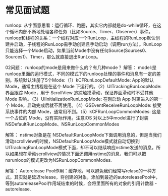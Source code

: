 # 常见面试题

<!--sec data-title="问题1：runloop是来做什么的？runloop和线程有什么关系？主线程默认开启了runloop么？子线程呢？
" data-id="section0" data-show=true ces-->

runloop: 从字面意思看：运行循环、跑圈，其实它内部就是do-while循环，在这个循环内部不断地处理各种任务（比如Source、Timer、Observer）事件。runloop和线程的关系：一个线程对应一个RunLoop，主线程的RunLoop默认创建并启动，子线程的RunLoop需手动创建且手动启动（调用run方法）。RunLoop只能选择一个Mode启动，如果当前Mode中没有任何Source(Sources0、Sources1)、Timer，那么就直接退出RunLoop。  

<!--endsec--> 

<!--sec data-title="问题1：runloop是来做什么的？runloop和线程有什么关系？主线程默认开启了runloop么？子线程呢？
" data-id="section0" data-show=true ces-->


02问题： runloop的mode是用来做什么的？有几种mode？
解答： model:是runloop里面的运行模式，不同的模式下的runloop处理的事件和消息有一定的差别。系统默认注册了5个Mode:（1）kCFRunLoopDefaultMode: App的默认 Mode，通常主线程是在这个 Mode 下运行的。（2）UITrackingRunLoopMode: 界面跟踪 Mode，用于 ScrollView 追踪触摸滑动，保证界面滑动时不受其他 Mode 影响。（3）UIInitializationRunLoopMode: 在刚启动 App 时第进入的第一个 Mode，启动完成后就不再使用。（4）GSEventReceiveRunLoopMode: 接受系统事件的内部 Mode，通常用不到。（5）kCFRunLoopCommonModes: 这是一个占位的 Mode，没有实际作用。注意iOS 对以上5中model进行了封装 NSDefaultRunLoopMode、NSRunLoopCommonModes
<!--endsec--> 


<!--sec data-title="问题3：为什么把NSTimer对象以NSDefaultRunLoopMode（kCFRunLoopDefaultMode）添加到主运行循环以后，滑动scrollview的时候NSTimer却不动了？

" data-id="section0" data-show=true ces-->
解答： nstime对象是在 NSDefaultRunLoopMode下面调用消息的，但是当我们滑动scrollview的时候，NSDefaultRunLoopMode模式就自动切换到UITrackingRunLoopMode模式下面，却不可以继续响应nstime发送的消息。所以如果想在滑动scrollview的情况下面还调用nstime的消息，我们可以把nsrunloop的模式更改为NSRunLoopCommonModes.
<!--endsec--> 

<!--sec data-title="问题4：苹果是如何实现Autorelease Pool的？
" data-id="section0" data-show=true ces-->
 
解答： Autorelease Pool作用：缓存池，可以避免我们经常写relase的一种方式。其实就是延迟release，将创建的对象，添加到最近的autoreleasePool中，等到autoreleasePool作用域结束的时候，会将里面所有的对象的引用计数器 - autorelease.
<!--endsec--> 

